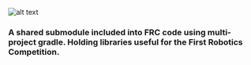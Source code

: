 ![alt text](https://github.com/wml-frc/WML/blob/master/resources/images/WML_LOGO_longv3.png)

### A shared submodule included into FRC code using multi-project gradle. Holding libraries useful for the First Robotics Competition.
